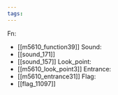 ```yaml
---
tags:
---
```

Fn:
- [[m5610_function39]]
Sound:
- [[sound_171]]
- [[sound_157]]
Look_point:
- [[m5610_look_point3]]
Entrance:
- [[m5610_entrance31]]
Flag:
- [[flag_11097]]
